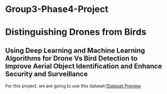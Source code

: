 # Group3-Phase4-Project
# Distinguishing Drones from Birds
## Using Deep Learning and Machine Learning Algorithms for Drone Vs Bird Detection to Improve Aerial Object Identification and Enhance Security and Surveillance

For this project, we are going to use this dataset:[!Dataset Preview](https://drive.google.com/file/d/1oP-uGOs-W9vcij1BZdpNRux7gjlsaF7U/view?usp=sharing)
